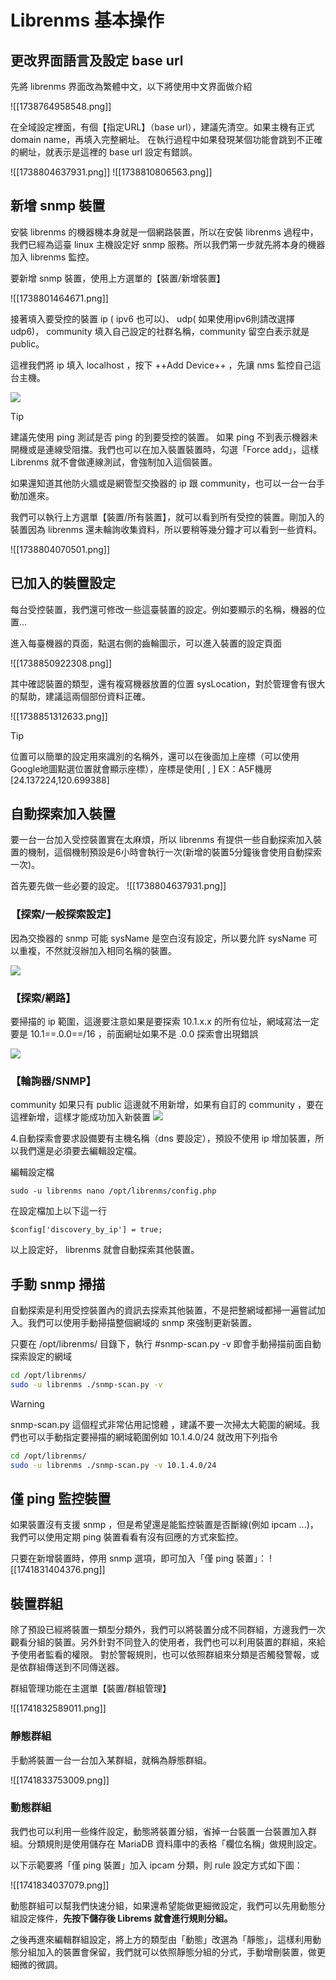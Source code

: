 # Librenms 基本操作
## 更改界面語言及設定 base url

先將 librenms 界面改為繁體中文，以下將使用中文界面做介紹

![[1738764958548.png]]

在全域設定裡面，有個【指定URL】（base url），建議先清空。如果主機有正式 domain name，再填入完整網址。 在執行過程中如果發現某個功能會跳到不正確的網址，就表示是這裡的 base url 設定有錯誤。

![[1738804637931.png]]
![[1738810806563.png]]

## 新增 snmp 裝置

安裝 librenms 的機器機本身就是一個網路裝置，所以在安裝 librenms 過程中，我們已經為這臺 linux 主機設定好 snmp 服務。所以我們第一步就先將本身的機器加入 librenms 監控。

要新增 snmp 裝置，使用上方選單的【裝置/新增裝置】

![[1738801464671.png]]


接著填入要受控的裝置 ip ( ipv6 也可以)、 udp( 如果使用ipv6則請改選擇 udp6)， community 填入自己設定的社群名稱，community  留空白表示就是  public。

這裡我們將 ip 填入 localhost ，按下 ++Add Device++ ，先讓 nms 監控自己這台主機。

![](2023-12-15-20-04-11.png)

>[!tip]
>建議先使用 ping 測試是否 ping 的到要受控的裝置。 如果 ping 不到表示機器未開機或是連線受阻擋。我們也可以在加入裝置裝置時，勾選「Force add」，這樣 Librenms 就不會做連線測試，會強制加入這個裝置。

如果還知道其他防火牆或是網管型交換器的 ip 跟 community，也可以一台一台手動加進來。

我們可以執行上方選單【裝置/所有裝置】，就可以看到所有受控的裝置。剛加入的裝置因為 librenms 還未輪詢收集資料，所以要稍等幾分鐘才可以看到一些資料。

![[1738804070501.png]]


## 已加入的裝置設定

每台受控裝置，我們還可修改一些這臺裝置的設定。例如要顯示的名稱，機器的位置...

進入每臺機器的頁面，點選右側的齒輪圖示，可以進入裝置的設定頁面

![[1738850922308.png]]

其中確認裝置的類型，還有複寫機器放置的位置 sysLocation，對於管理會有很大的幫助，建議這兩個部份資料正確。

![[1738851312633.png]]

>[!Tip]
>位置可以簡單的設定用來識別的名稱外，還可以在後面加上座標（可以使用 Google地圖點選位置就會顯示座標），座標是使用[ , ]  EX：A5F機房 [24.137224,120.699388]

## 自動探索加入裝置

要一台一台加入受控裝置實在太麻煩，所以 librenms 有提供一些自動探索加入裝置的機制，這個機制預設是6小時會執行一次(新增的裝置5分鐘後會使用自動探索一次)。

首先要先做一些必要的設定。
![[1738804637931.png]]

### 【探索/一般探索設定】
因為交換器的 snmp 可能 sysName 是空白沒有設定，所以要允許 sysName 可以重複，不然就沒辦加入相同名稱的裝置。

![](2023-12-21-08-36-34.png)

### 【探索/網路】
要掃描的 ip 範圍，這邊要注意如果是要探索 10.1.x.x 的所有位址，網域寫法一定要是 10.1==.0.0==/16 ，前面網址如果不是 .0.0 探索會出現錯誤
 
![](2023-12-21-08-47-10.png)

### 【輪詢器/SNMP】
community 如果只有 public 這邊就不用新增，如果有自訂的 community ，要在這裡新增，這樣才能成功加入新裝置
![](2023-12-21-09-17-22.png)

4.自動探索會要求設備要有主機名稱（dns 要設定），預設不使用 ip 增加裝置，所以我們還是必須要去編輯設定檔。 

編輯設定檔

```
sudo -u librenms nano /opt/librenms/config.php
```
在設定檔加上以下這一行
```
$config['discovery_by_ip'] = true;
```
以上設定好， librenms 就會自動探索其他裝置。 

## 手動 snmp 掃描
自動探索是利用受控裝置內的資訊去探索其他裝置，不是把整網域都掃一遍嘗試加入。我們可以使用手動掃描整個網域的 snmp 來強制更新裝置。

只要在 /opt/librenms/ 目錄下，執行 #snmp-scan.py -v 即會手動掃描前面自動探索設定的網域

```bash
cd /opt/librenms/
sudo -u librenms ./snmp-scan.py -v 
```

> [!warning]
>snmp-scan.py 這個程式非常佔用記憶體 ，建議不要一次掃太大範圍的網域。我們也可以手動指定要掃描的網域範圍例如 10.1.4.0/24 就改用下列指令
>```bash
>cd /opt/librenms/
>sudo -u librenms ./snmp-scan.py -v 10.1.4.0/24
>```

## 僅 ping 監控裝置

如果裝置沒有支援 snmp ，但是希望還是能監控裝置是否斷線(例如 ipcam ...)，我們可以使用定期 ping 裝置看看有沒有回應的方式來監控。

只要在新增裝置時，停用 snmp 選項，即可加入「僅 ping 裝置」：
![[1741831404376.png]]


## 裝置群組

除了預設已經將裝置一類型分類外，我們可以將裝置分成不同群組，方邊我們一次觀看分組的裝置。另外針對不同登入的使用者，我們也可以利用裝置的群組，來給予使用者監看的權限。
對於警報規則，也可以依照群組來分類是否觸發警報，或是依群組傳送到不同傳送器。

群組管理功能在主選單【裝置/群組管理】

![[1741832589011.png]]


### 靜態群組

手動將裝置一台一台加入某群組，就稱為靜態群組。

![[1741833753009.png]]

### 動態群組

我們也可以利用一些條件設定，動態將裝置分組，省掉一台裝置一台裝置加入群組。分類規則是使用儲存在 MariaDB 資料庫中的表格「欄位名稱」做規則設定。

以下示範要將「僅 ping 裝置」加入 ipcam 分類，則 rule 設定方式如下圖：

![[1741834037079.png]]

動態群組可以幫我們快速分組，如果還希望能做更細微設定，我們可以先用動態分組設定條件，**先按下儲存後 Librems 就會進行規則分組。**

之後再進來編輯群組設定，將上方的類型由「動態」改選為「靜態」，這樣利用動態分組加入的裝置會保留，我們就可以依照靜態分組的分式，手動增刪裝置，做更細微的微調。


